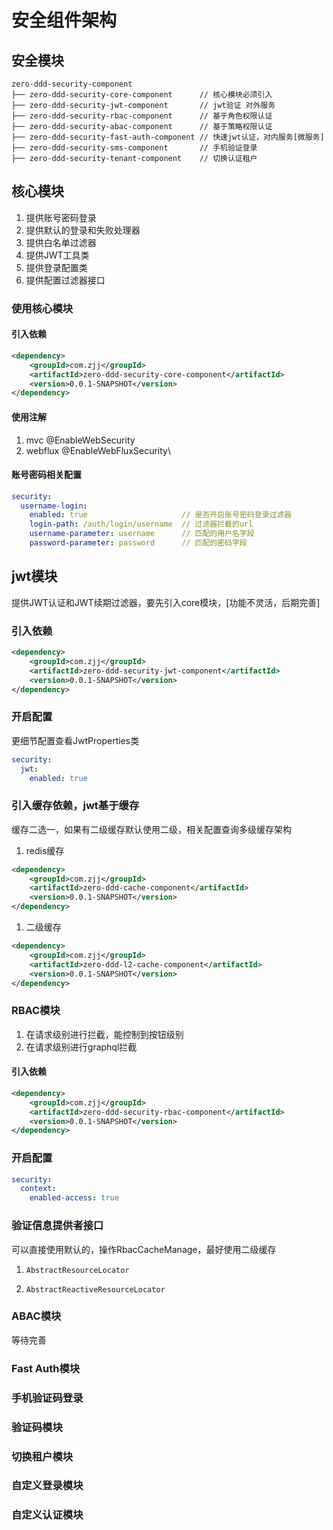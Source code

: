 # 安全组件架构

## 安全模块

```
zero-ddd-security-component
├── zero-ddd-security-core-component      // 核心模块必须引入
├── zero-ddd-security-jwt-component       // jwt验证 对外服务
├── zero-ddd-security-rbac-component      // 基于角色权限认证
├── zero-ddd-security-abac-component      // 基于策略权限认证
├── zero-ddd-security-fast-auth-component // 快速jwt认证，对内服务[微服务]
├── zero-ddd-security-sms-component       // 手机验证登录
├── zero-ddd-security-tenant-component    // 切换认证租户
```

## 核心模块

1. 提供账号密码登录
2. 提供默认的登录和失败处理器
3. 提供白名单过滤器
4. 提供JWT工具类
5. 提供登录配置类
6. 提供配置过滤器接口

### 使用核心模块

#### 引入依赖

```xml
<dependency>
    <groupId>com.zjj</groupId>
    <artifactId>zero-ddd-security-core-component</artifactId>
    <version>0.0.1-SNAPSHOT</version>
</dependency>
```

#### 使用注解

1. mvc @EnableWebSecurity
2. webflux @EnableWebFluxSecurity\


#### 账号密码相关配置

```yaml
security:
  username-login:
    enabled: true                     // 是否开启账号密码登录过滤器
    login-path: /auth/login/username  // 过滤器拦截的url
    username-parameter: username      // 匹配的用户名字段
    password-parameter: password      // 匹配的密码字段
```

## jwt模块&#x20;

提供JWT认证和JWT续期过滤器，要先引入core模块，\[功能不灵活，后期完善]

### 引入依赖

```xml
<dependency>
    <groupId>com.zjj</groupId>
    <artifactId>zero-ddd-security-jwt-component</artifactId>
    <version>0.0.1-SNAPSHOT</version>
</dependency>
```

### 开启配置

更细节配置查看JwtProperties类

```yaml
security:
  jwt:
    enabled: true
```

### 引入缓存依赖，jwt基于缓存

缓存二选一，如果有二级缓存默认使用二级，相关配置查询多级缓存架构

1. redis缓存

```xml
<dependency>
    <groupId>com.zjj</groupId>
    <artifactId>zero-ddd-cache-component</artifactId>
    <version>0.0.1-SNAPSHOT</version>
</dependency>
```

1. 二级缓存

```xml
<dependency>
    <groupId>com.zjj</groupId>
    <artifactId>zero-ddd-l2-cache-component</artifactId>
    <version>0.0.1-SNAPSHOT</version>
</dependency>
```

### RBAC模块

1. 在请求级别进行拦截，能控制到按钮级别
2. 在请求级别进行graphql拦截

#### 引入依赖

```xml
<dependency>
    <groupId>com.zjj</groupId>
    <artifactId>zero-ddd-security-rbac-component</artifactId>
    <version>0.0.1-SNAPSHOT</version>
</dependency>
```

### 开启配置

```yaml
security:
  context:
    enabled-access: true
```

### 验证信息提供者接口

可以直接使用默认的，操作RbacCacheManage，最好使用二级缓存

1. ```
   AbstractResourceLocator
   ```
2. ```
   AbstractReactiveResourceLocator
   ```

### ABAC模块

等待完善

### Fast Auth模块

### 手机验证码登录

### 验证码模块

### 切换租户模块

### 自定义登录模块

### 自定义认证模块

